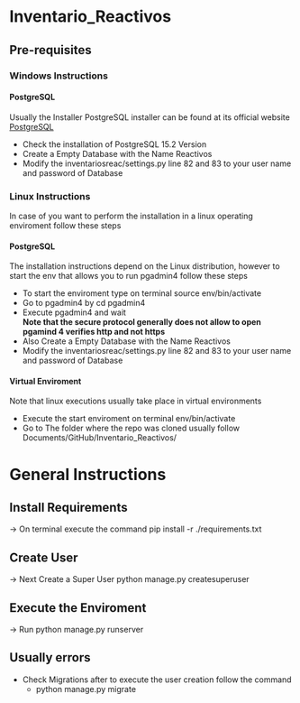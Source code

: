 # Inventario_Reactivos

## Pre-requisites
### Windows Instructions 
#### PostgreSQL
Usually the Installer PostgreSQL installer can be found at its official website  [PostgreSQL](https://www.enterprisedb.com/downloads/postgres-postgresql-downloads)
* Check the installation of PostgreSQL 15.2 Version<br>
* Create a Empty Database with the Name Reactivos<br>
* Modify the inventariosreac/settings.py  line 82 and 83  to your user name and password of Database<br>


### Linux Instructions 

In case of you want to perform the installation in a linux operating enviroment follow these steps<br>

#### PostgreSQL 
The installation instructions depend on the Linux distribution, however to start the env that allows you to run pgadmin4 follow these steps<br>
* To start the enviroment type on terminal source env/bin/activate <br>
* Go to pgadmin4 by cd pgadmin4 <br>
* Execute pgadmin4 and wait <br>
**Note that the secure protocol generally does not allow to open pgamind 4 verifies http and not https**<br>
* Also Create a Empty Database with the Name Reactivos<br>
* Modify the inventariosreac/settings.py  line 82 and 83  to your user name and password of Database<br>

#### Virtual Enviroment
Note that linux executions usually take place in virtual environments <br>
* Execute the start enviroment on terminal  env/bin/activate <br>
* Go to The folder where the repo was cloned usually follow Documents/GitHub/Inventario_Reactivos/<br>

# General Instructions 

## Install Requirements
→ On terminal execute the command pip install -r ./requirements.txt <br>
## Create User
→ Next Create a Super User python manage.py createsuperuser<br>

## Execute the Enviroment
→ Run python manage.py runserver<br>

## Usually errors 
* Check Migrations after to execute  the user creation follow the command <br>
    - python manage.py migrate <br>
 
